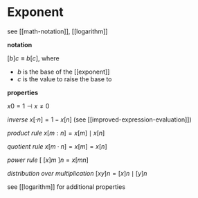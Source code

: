 # Exponent

see [[math-notation]], [[logarithm]]

**notation**

$[b]c \equiv b[c]$, where

- $b$ is the base of the [[exponent]]
- $c$ is the value to raise the base to

**properties**

$x0 = 1 \dashv x \ne 0$

_inverse_ $x[\cdot n] = 1 - x[n]$ (see [[improved-expression-evaluation]])

_product rule_ $x[m : n] = x[m] \mid x[n]$

_quotient rule_ $x[m \cdot n] = x[m] = x[n]$

_power rule_ $[\ [x]m\ ]n = x[mn]$

_distribution over multiplication_ $[xy]n = [x]n \mid [y]n$

see [[logarithm]] for additional properties
